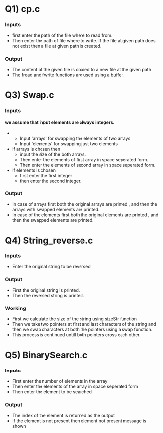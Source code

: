 # Q1) cp.c
### Inputs
* first enter the path of the file where to read from.
* Then enter the path of file where to write. If the file at given path does not  exist
  then a file at given path is created.

### Output
* The content of the given file is copied to a new file at the given path
* The fread and fwrite functions are used using a buffer.

# Q3) Swap.c
### Inputs
#### we assume that input elements are always integers.
* 
  * Input 'arrays' for swapping the elements of two arrays
  * Input 'elements' for swapping just two elements
* if arrays is chosen then
  * input the size of the both arrays.
  * Then enter the elements of first array in space seperated form.
  * Then enter the elements of second array in space seperated form.
*  if elements is chosen
   *  first enter the first integer
   *  then enter the second integer.

### Output
* In case of arrays first both the original arrays are printed , and then the arrays with swapped elements are printed.
* In case of the elements first both the original elements are printed , and then the swapped elements are printed.

# Q4) String_reverse.c
### Inputs
* Enter the original string to be reversed

### Output
* First the original string is printed.
* Then the reversed string is printed.

### Working
* First we calculate the size of the string using sizeStr function
* Then we take two pointers at first and last characters of the string and then we swap characters at both the pointers using a swap function.
* This process is continued untill both pointers cross each other.

# Q5) BinarySearch.c
### Inputs
* First enter the number of elements in the array
* Then enter the elements of the array in space seperated form
* Then enter the element to be searched
  
### Output
* The index of the element is returned as the output
* If the element is not present then element not present message is shown









